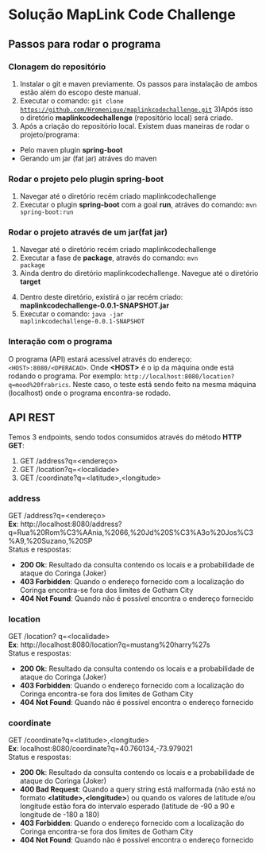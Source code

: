 # Solução MapLink Code Challenge

## Passos para rodar o programa

### Clonagem do repositório 

1) Instalar o git e maven previamente. Os passos para instalação de ambos estão além do escopo deste manual.
2) Executar o comando: <code>git clone https://github.com/Hromenique/maplinkcodechallenge.git</code> 
3)Após isso o diretório <b>maplinkcodechallenge</b> (repositório local) será criado.
4) Após a criação do repositório local. Existem duas maneiras de rodar o projeto/programa: 
* Pelo maven plugin  <b>spring-boot</b>
* Gerando um jar (fat jar) atráves do maven

### Rodar o projeto pelo plugin spring-boot

1) Navegar até o diretório recém criado maplinkcodechallenge
2) Executar o plugin <b>spring-boot</b>  com a  goal <b>run</b>, atráves do comando: <code>mvn spring-boot:run</code>

### Rodar o projeto através de um jar(fat jar)

1) Navegar até o diretório recém criado maplinkcodechallenge
2) Executar a fase de <b>package</b>, através do comando: <code>mvn package</code>
3) Ainda dentro do diretório maplinkcodechallenge. Navegue até o diretório <b>target</b>
4. Dentro deste diretório, existirá o jar recém criado: <b>maplinkcodechallenge-0.0.1-SNAPSHOT.jar</b>
5. Executar o comando: <code>java -jar maplinkcodechallenge-0.0.1-SNAPSHOT</code>

### Interação com o programa 

O programa (API) estará acessível através do endereço: <code>\<HOST\>:8080/\<OPERACAO\></code>. Onde <b>\<HOST\></b> 
é o ip da máquina onde está rodando o programa. Por exemplo:
<code>http://localhost:8080/location?q=mood%20frabrics</code>.
Neste caso, o teste está sendo feito na mesma máquina (localhost) onde o programa encontra-se rodado.

## API REST
Temos 3 endpoints, sendo todos consumidos  através do método <b>HTTP GET</b>:

1) GET /address?q=\<endereço\>
2) GET /location?q=\<localidade\>
3) GET /coordinate?q=\<latitude\>,\<longitude\>

### address
GET /address?q=\<endereço\> <br>
<b>Ex</b>: http://localhost:8080/address?q=Rua%20Rom%C3%AAnia,%2066,%20Jd%20S%C3%A3o%20Jos%C3%A9,%20Suzano,%20SP <br>
Status e respostas: <br>
* <b>200 Ok</b>: Resultado da consulta contendo os locais e a probabilidade de ataque do Coringa (Joker)
* <b>403 Forbidden</b>: Quando o endereço fornecido com a localização do Coringa encontra-se fora dos limites de Gotham City
* <b>404 Not Found</b>: Quando não é possível encontra o endereço fornecido

### location
GET /location? q=\<localidade\> <br>
<b>Ex</b>: http://localhost:8080/location?q=mustang%20harry%27s <br>
Status e respostas: <br>
* <b>200 Ok</b>: Resultado da consulta contendo os locais e a probabilidade de ataque do Coringa (Joker)
* <b>403 Forbidden</b>: Quando o endereço fornecido com a localização do Coringa encontra-se fora dos limites de Gotham City
* <b>404 Not Found</b>: Quando não é possível encontra o endereço fornecido

### coordinate
GET /coordinate?q=\<latitude\>,\<longitude\> <br>
<b>Ex</b>: localhost:8080/coordinate?q=40.760134,-73.979021 <br>
Status e respostas: <br>
* <b>200 Ok</b>: Resultado da consulta contendo os locais e a probabilidade de ataque do Coringa (Joker)
* <b>400 Bad Request</b>: Quando a query string está malformada (não está no formato <b>\<latitude\>,\<longitude\></b>) ou quando os valores de latitude e/ou longitude estão fora do intervalo esperado (latitude de -90 a 90 e longitude de -180 a 180)
* <b>403 Forbidden</b>: Quando o endereço fornecido com a localização do Coringa encontra-se fora dos limites de Gotham City
* <b>404 Not Found</b>: Quando não é possível encontra o endereço fornecido











